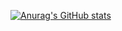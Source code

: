 [![Anurag's GitHub stats](https://github-readme-stats.vercel.app/api?username=0marware)](https://github.com/0marware/github-readme-stats)
